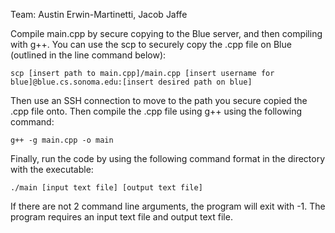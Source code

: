 Team: Austin Erwin-Martinetti, Jacob Jaffe

Compile main.cpp by secure copying to the Blue server, and then compiling with g++.
You can use the scp to securely copy the .cpp file on Blue (outlined in the line command below):

    scp [insert path to main.cpp]/main.cpp [insert username for blue]@blue.cs.sonoma.edu:[insert desired path on blue]

Then use an SSH connection to move to the path you secure copied the .cpp file onto. Then
compile the .cpp file using g++ using the following command:

    g++ -g main.cpp -o main

Finally, run the code by using the following command format in the directory with the executable:

    ./main [input text file] [output text file]

If there are not 2 command line arguments, the program will exit with -1. The program requires
an input text file and output text file.